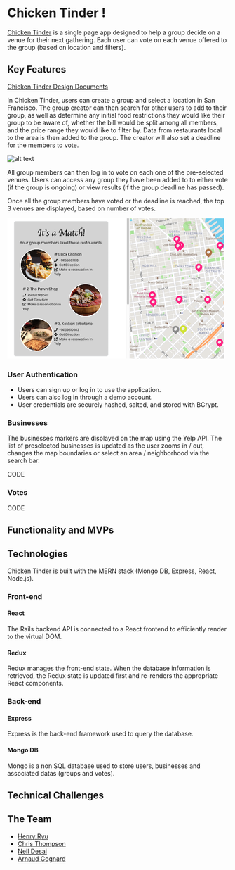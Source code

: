 # Chicken Tinder !

[Chicken Tinder](https://lit-atoll-81167.herokuapp.com/#/) is a single page app designed to help a group decide on a venue for their next gathering. Each user can vote on each venue offered to the group (based on location and filters).

## Key Features

[Chicken Tinder Design Documents](https://github.com/hkryucr/mern-ct/wiki)

In Chicken Tinder, users can create a group and select a location in San Francisco. The group creator can then search for other users to add to their group, as well as determine any initial food restrictions they would like their group to be aware of, whether the bill would be split among all members, and the price range they would like to filter by. Data from restaurants local to the area is then added to the group. The creator will also set a deadline for the members to vote.

![alt text](https://portfolio-henry.s3-us-west-1.amazonaws.com/CT.gif)

All group members can then log in to vote on each one of the pre-selected venues. Users can access any group they have been added to to either vote (if the group is ongoing) or view results (if the group deadline has passed).

Once all the group members have voted or the deadline is reached, the top 3 venues are displayed, based on number of votes.

![alt text](https://github.com/hkryucr/mern-ct/blob/master/frontend/public/results.png "Show vote results")

### User Authentication

- Users can sign up or log in to use the application.
- Users can also log in through a demo account.
- User credentials are securely hashed, salted, and stored with BCrypt.

### Businesses

The businesses markers are displayed on the map using the Yelp API.
The list of preselected businesses is updated as the user zooms in / out, changes the map boundaries or select an area / neighborhood via the search bar.

CODE

### Votes

CODE

## Functionality and MVPs

## Technologies

Chicken Tinder is built with the MERN stack (Mongo DB, Express, React, Node.js).

### Front-end

#### React
The Rails backend API is connected to a React frontend to efficiently render to the virtual DOM.

#### Redux
Redux manages the front-end state. When the database information is retrieved, the Redux state is updated first and re-renders the appropriate React components.

### Back-end

#### Express
Express is the back-end framework used to query the database.

#### Mongo DB
Mongo is a non SQL database used to store users, businesses and associated datas (groups and votes).


## Technical Challenges



## The Team

* [Henry Ryu](https://github.com/hkryucr)
* [Chris Thompson](https://github.com/ChrisThompsonTX)
* [Neil Desai](https://github.com/nsdesai1)
* [Arnaud Cognard](https://github.com/Arno-co)
